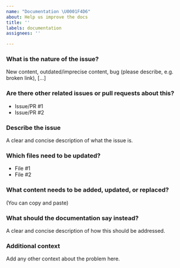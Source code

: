 ```yaml
---
name: "Documentation \U0001F4D6"
about: Help us improve the docs
title: ''
labels: documentation
assignees: ''

---
```


### What is the nature of the issue?
New content, outdated/imprecise content, bug (please describe, e.g. broken link), [...]

### Are there other related issues or pull requests about this?
- Issue/PR #1
- Issue/PR #2

### Describe the issue
A clear and concise description of what the issue is.

### Which files need to be updated?
- File #1
- File #2

### What content needs to be added, updated, or replaced? 
(You can copy and paste)


### What should the documentation say instead?
A clear and concise description of how this should be addressed.

### Additional context
Add any other context about the problem here.
